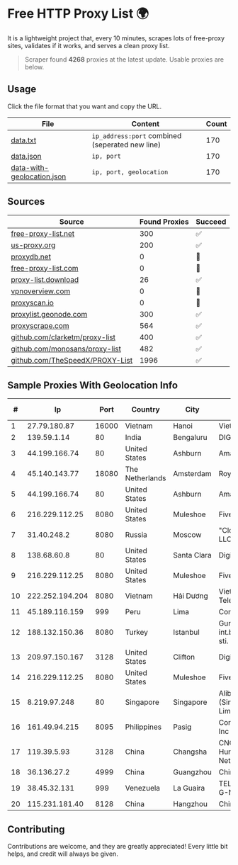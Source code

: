 
# Free HTTP Proxy List 🌍

It is a lightweight project that, every 10 minutes, scrapes lots of free-proxy sites, validates if it works, and serves a clean proxy list.


> Scraper found **4268** proxies at the latest update. Usable proxies are below.

## Usage

Click the file format that you want and copy the URL.


|File|Content|Count|
|----|-------|-----|
|[data.txt](https://raw.githubusercontent.com/themiralay/Proxy-List-World/master/data.txt)|`ip_address:port` combined (seperated new line)|170|
|[data.json](https://raw.githubusercontent.com/themiralay/Proxy-List-World/master/data.json)|`ip, port`|170|
|[data-with-geolocation.json](https://raw.githubusercontent.com/themiralay/Proxy-List-World/master/data-with-geolocation.json)|`ip, port, geolocation`|170|

## Sources

|Source|Found Proxies|Succeed|
|------|-------------|-------|
|[free-proxy-list.net](https://free-proxy-list.net)|300|✅|
|[us-proxy.org](https://www.us-proxy.org)|200|✅|
|[proxydb.net](http://proxydb.net)|0|🚫|
|[free-proxy-list.com](https://free-proxy-list.com/?page=&port=&type%5B%5D=http&type%5B%5D=https&up_time=0&search=Search)|0|🚫|
|[proxy-list.download](https://www.proxy-list.download/HTTP)|26|✅|
|[vpnoverview.com](https://vpnoverview.com/privacy/anonymous-browsing/free-proxy-servers)|0|🚫|
|[proxyscan.io](https://www.proxyscan.io)|0|🚫|
|[proxylist.geonode.com](https://proxylist.geonode.com/api/proxy-list?limit=300&page=1&sort_by=lastChecked&sort_type=desc&protocols=http,https)|300|✅|
|[proxyscrape.com](https://api.proxyscrape.com/v2/?request=displayproxies&protocol=http&timeout=10000&country=all&ssl=all&anonymity=all)|564|✅|
|[github.com/clarketm/proxy-list](https://raw.githubusercontent.com/clarketm/proxy-list/master/proxy-list-raw.txt)|400|✅|
|[github.com/monosans/proxy-list](https://raw.githubusercontent.com/monosans/proxy-list/main/proxies/http.txt)|482|✅|
|[github.com/TheSpeedX/PROXY-List](https://raw.githubusercontent.com/TheSpeedX/PROXY-List/master/http.txt)|1996|✅|


## Sample Proxies With Geolocation Info

|#|Ip|Port|Country|City|Internet Service Provider|
|-|--|----|-------|----|-------------------------|
|1|27.79.180.87|16000|Vietnam|Hanoi|Viettel Corporation|
|2|139.59.1.14|80|India|Bengaluru|DIGITALOCEAN|
|3|44.199.166.74|80|United States|Ashburn|Amazon.com|
|4|45.140.143.77|18080|The Netherlands|Amsterdam|RoyaleHosting BV|
|5|44.199.166.74|80|United States|Ashburn|Amazon.com|
|6|216.229.112.25|8080|United States|Muleshoe|Five Area Systems, LLC|
|7|31.40.248.2|8080|Russia|Moscow|"Cloud Technologies" LLC trading as Cloud.ru|
|8|138.68.60.8|80|United States|Santa Clara|DigitalOcean, LLC|
|9|216.229.112.25|8080|United States|Muleshoe|Five Area Systems, LLC|
|10|222.252.194.204|8080|Vietnam|Hải Dương|VietNam Post and Telecom Corporation|
|11|45.189.116.159|999|Peru|Lima|Conex TV E.I.R.L|
|12|188.132.150.36|8080|Turkey|Istanbul|Guneydogu Telekom int.bil. ve ilt. hiz. tic. ltd. sti.|
|13|209.97.150.167|3128|United States|Clifton|DigitalOcean, LLC|
|14|216.229.112.25|8080|United States|Muleshoe|Five Area Systems, LLC|
|15|8.219.97.248|80|Singapore|Singapore|Alibaba Cloud (Singapore) Private Limited|
|16|161.49.94.215|8095|Philippines|Pasig|Converge ICT Solution Inc|
|17|119.39.5.93|3128|China|Changsha|CNC Group CHINA169 Hunan Province Network|
|18|36.136.27.2|4999|China|Guangzhou|China Mobile|
|19|38.45.32.131|999|Venezuela|La Guaira|TELECOMUNICACIONES G-NETWORK, C.A.|
|20|115.231.181.40|8128|China|Hangzhou|China Telecom|



## Contributing

Contributions are welcome, and they are greatly appreciated! Every
little bit helps, and credit will always be given.

